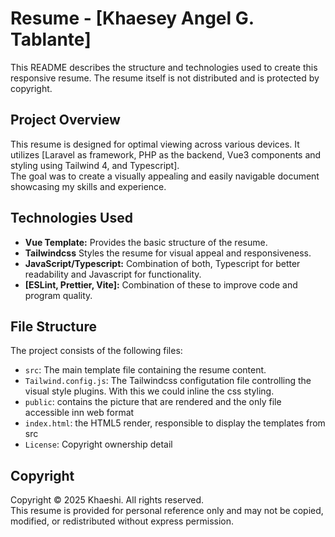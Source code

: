 # Resume - [Khaesey Angel G. Tablante]

This README describes the structure and technologies used to create this responsive resume.  The resume itself is not distributed and is protected by copyright.


## Project Overview

This resume is designed for optimal viewing across various devices. It utilizes [Laravel as framework, PHP as the backend, Vue3 components and styling using Tailwind 4, and Typescript].  
The goal was to create a visually appealing and easily navigable document showcasing my skills and experience.


## Technologies Used

* **Vue Template:**  Provides the basic structure of the resume.
* **Tailwindcss**  Styles the resume for visual appeal and responsiveness.  
* **JavaScript/Typescript:**  Combination of both, Typescript for better readability and Javascript for functionality.
* **[ESLint, Prettier, Vite]:** Combination of these to improve code and program quality.


## File Structure

The project consists of the following files:

* `src`: The main template file containing the resume content.
* `Tailwind.config.js`:  The Tailwindcss configutation file controlling the visual style plugins. With this we could inline the css styling.
* `public`: contains the picture that are rendered and the only file accessible inn web format
* `index.html`: the HTML5 render, responsible to display the templates from src
* `License`: Copyright ownership detail


## Copyright

Copyright © 2025 Khaeshi. All rights reserved.  
This resume is provided for personal reference only and may not be copied, modified, or redistributed without express permission.



